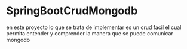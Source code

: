 # SpringBootCrudMongodb
en este proyecto lo que se trata de implementar es un crud facil el cual permita entender y comprender la manera que se puede comunicar mongodb

